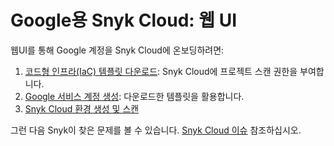 # Google용 Snyk Cloud: 웹 UI

웹UI를 통해 Google 계정을 Snyk Cloud에 온보딩하려면:

1. [코드형 인프라(IaC) 템플릿 다운로드](step-1-download-service-account-iac-template-web-ui.md): Snyk Cloud에 프로젝트 스캔 권한을 부여합니다.
2. [Google 서비스 계정 생성](../snyk-cloud-for-google-api/step-3-create-and-scan-a-snyk-cloud-environment-for-google-api.md): 다운로드한 템플릿을 활용합니다.
3. [Snyk Cloud 환경 생성 및 스캔](step-3-create-and-scan-a-snyk-cloud-environment-for-google-web-ui.md)

그런 다음 Snyk이 찾은 문제를 볼 수 있습니다. [Snyk Cloud 이슈](../../snyk-cloud-issues/) 참조하십시오.
